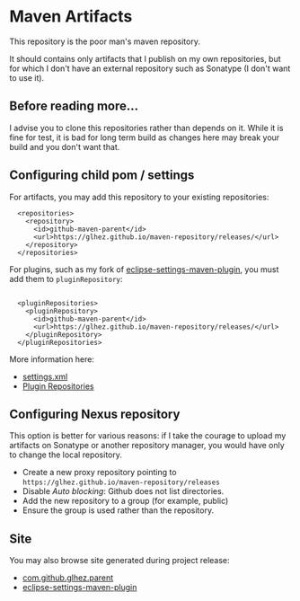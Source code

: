 # Maven Artifacts

This repository is the poor man's maven repository.

It should contains only artifacts that I publish on my own repositories, but for which I don't have an external repository such as Sonatype (I don't want to use it).

## Before reading more...

I advise you to clone this repositories rather than depends on it. While it is fine for test, it is bad for long term build as changes here may break your build and you don't want that.

## Configuring child pom / settings

For artifacts, you may add this repository to your existing repositories:

```
  <repositories>
    <repository>
      <id>github-maven-parent</id>
      <url>https://glhez.github.io/maven-repository/releases/</url>
    </repository>
  </repositories>
```

For plugins, such as my fork of [eclipse-settings-maven-plugin][3], you must add them to `pluginRepository`:

```

  <pluginRepositories>
    <pluginRepository>
      <id>github-maven-parent</id>
      <url>https://glhez.github.io/maven-repository/releases/</url>
    </pluginRepository>
  </pluginRepositories>
```

More information here:

- [settings.xml][1]
- [Plugin Repositories][2]

## Configuring Nexus repository

This option is better for various reasons: if I take the courage to upload my artifacts on Sonatype or another repository manager, you would have only to change the local repository.

- Create a new proxy repository pointing to `https://glhez.github.io/maven-repository/releases`
- Disable _Auto blocking_: Github does not list directories.
- Add the new repository to a group (for example, public)
- Ensure the group is used rather than the repository.

## Site

You may also browse site generated during project release:

- [com.github.glhez.parent](site/com.github.glhez.parent)
- [eclipse-settings-maven-plugin](site/eclipse-settings-maven-plugin)

[1]: http://maven.apache.org/settings.html#Plugin_Repositories
[2]: https://maven.apache.org/pom.html#Plugin_Repositories
[3]: https://github.com/glhez/eclipse-settings-maven-plugin

